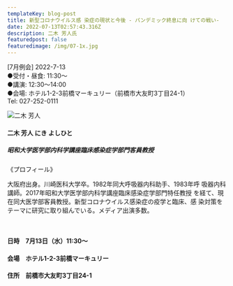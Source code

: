 ```yaml
---
templateKey: blog-post
title: 新型コロナウイルス感 染症の現状と今後 - パンデミック終息に向 けての戦い-
date: 2022-07-13T02:57:43.316Z
description: 二木 芳人氏
featuredpost: false
featuredimage: /img/07-1x.jpg
---
```

 \[7月例会] 2022-7-13 \
●受付・昼食: 11:30〜 \
●講演: 12:30〜14:00 \
●会場: ホテル1-2-3前橋マーキュリー（前橋市大友町3丁目24-1）\
Tel: 027-252-0111

![二木 芳人](/img/07-1x.jpg "二木 芳人  にき よしひと")

#### 二木 芳人  にき よしひと

##### 昭和大学医学部内科学講座臨床感染症学部門客員教授

 《プロフィール》

大阪府出身。川崎医科大学卒。1982年同大呼吸器内科助手、1983年呼 吸器内科講師。2017年昭和大学医学部内科学講座臨床感染症学部門特任教授 を経て、現在同大医学部客員教授。新型コロナウイルス感染症の疫学と臨床、感 染対策をテーマに研究に取り組んでいる。メディア出演多数。

<br />

#### 日時　7月13日（水）11:30〜

#### 会場　ホテル1-2-3前橋マーキュリー

#### 住所　前橋市大友町3丁目24-1